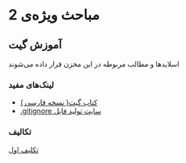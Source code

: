 # مباحث ویژه‌ی 2
## آموزش گیت
اسلایدها و مطالب مربوطه در این مخزن قرار داده می‌شوند

### لینک‌های مفید
- [کتاب گیت( نسخه فارسی )](https://git-scm.com/book/fa)
- [.gitignore سایت تولید فایل ](https://www.toptal.com/developers/gitignore)
### تکالیف
[تکلیف اول](https://github.com/RAAvenger/MabahesVizhe2-GitCourse/tree/main/hw1)